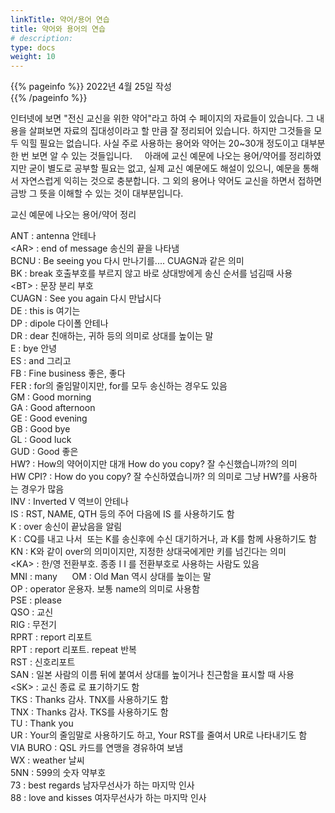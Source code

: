 ```yaml
---
linkTitle: 약어/용어 연습
title: 약어와 용어의 연습
# description: 
type: docs
weight: 10
---
```

{{% pageinfo %}}
2022년 4월 25일 작성<br>
{{% /pageinfo %}}

인터넷에 보면 "전신 교신을 위한 약어"라고 하여 수 페이지의 자료들이 있습니다. 그 내용을 살펴보면 자료의 집대성이라고 할 만큼 잘 정리되어 있습니다. 하지만 그것들을 모두 익힐 필요는 없습니다. 사실 주로 사용하는 용어와 약어는 20~30개 정도이고 대부분 한 번 보면 알 수 있는 것들입니다.
 
 
아래에 교신 예문에 나오는 용어/약어를 정리하였지만 굳이 별도로 공부할 필요는 없고, 실제 교신 예문에도 해설이 있으니, 예문을 통해서 자연스럽게 익히는 것으로 충분합니다. 그 외의 용어나 약어도 교신을 하면서 접하면 금방 그 뜻을 이해할 수 있는 것이 대부분입니다.

교신 예문에 나오는 용어/약어 정리<br>

ANT : antenna 안테나<br>
&lt;AR&gt; : end of message 송신의 끝을 나타냄<br>
BCNU : Be seeing you 다시 만나기를.... CUAGN과 같은 의미<br>
BK : break 호출부호를 부르지 않고 바로 상대방에게 송신 순서를 넘김때 사용<br>
&lt;BT&gt; : 문장 분리 부호<br>
CUAGN : See you again 다시 만납시다<br>
DE : this is 여기는<br>
DP : dipole 다이폴 안테나<br>
DR : dear 친애하는, 귀하 등의 의미로 상대를 높이는 말<br>
E : bye 안녕<br>
ES : and 그리고<br>
FB : Fine business 좋은, 좋다<br>
FER : for의 줄임말이지만, for를 모두 송신하는 경우도 있음<br>
GM : Good morning<br>
GA : Good afternoon<br>
GE : Good evening<br>
GB : Good bye<br>
GL : Good luck<br>
GUD : Good 좋은<br>
HW? : How의 약어이지만 대개 How do you copy? 잘 수신했습니까?의 의미<br>
HW CPI? : How do you copy? 잘 수신하였습니까? 의 의미로 그냥 HW?를 사용하는 경우가 많음<br>
INV : Inverted V 역브이 안테나<br>
IS : RST, NAME, QTH 등의 주어 다음에 IS 를 사용하기도 함<br>
K : over 송신이 끝났음을 알림<br>
K : CQ를 내고 나서 <AR> 또는 K를 송신후에 수신 대기하거나, <AR>과 K를 함께 사용하기도 함<br>
KN : K와 같이 over의 의미이지만, 지정한 상대국에게만 키를 넘긴다는 의미<br>
&lt;KA&gt; : 한/영 전환부호. 종종 I I 를 전환부호로 사용하는 사람도 있음<br>
MNI : many      OM : Old Man 역시 상대를 높이는 말<br>
OP : operator 운용자. 보통 name의 의미로 사용함<br>
PSE : please<br>
QSO : 교신<br>
RIG : 무전기<br>
RPRT : report 리포트<br>
RPT : report 리포트. repeat 반복<br>
RST : 신호리포트<br>
SAN : 일본 사람의 이름 뒤에 붙여서 상대를 높이거나 친근함을 표시할 때 사용<br>
&lt;SK&gt; : 교신 종료 <VA>로 표기하기도 함<br>
TKS : Thanks 감사. TNX를 사용하기도 함<br>
TNX : Thanks 감사. TKS를 사용하기도 함<br>
TU : Thank you<br>
UR : Your의 줄임말로 사용하기도 하고, Your RST를 줄여서 UR로 나타내기도 함<br>
VIA BURO : QSL 카드를 연맹을 경유하여 보냄<br>
WX : weather 날씨<br>
5NN : 599의 숫자 약부호<br>
73 : best regards 남자무선사가 하는 마지막 인사<br>
88 : love and kisses 여자무선사가 하는 마지막 인사<br>
 